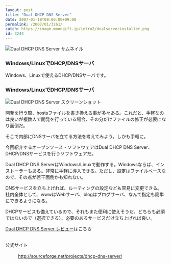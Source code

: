 ```yaml
---
layout: post
title: "Dual DHCP DNS Server"
date: 2007-01-18T09:00:00+09:00
permalink: /2007/01/3261/
catch: https://image.moongift.jp/intro2/dualserverinstaller.png
id: 3244
---
```

 ![Dual DHCP DNS Server サムネイル](https://image.moongift.jp/intro2/dualserverinstaller.t.png "Dual DHCP DNS Server サムネイル")
  

### Windows/LinuxでDHCP/DNSサーバ
  
Windows、Linuxで使えるDHCP/DNSサーバです。  
<!--more-->  

### Windows/LinuxでDHCP/DNSサーバ
  

![Dual DHCP DNS Server スクリーンショット](https://image.moongift.jp/intro2/dualserverinstaller.png "Dual DHCP DNS Server スクリーンショット")

  

開発を行う際、hostsファイルを書き換える事が多々ある。これだと、手軽なのは良いが複数人で開発を行っている場合、その分だけファイルの修正が必要になり面倒だ。

  

そこで内部にDNSサーバを立てる方法を考えてみよう。しかも手軽に。

  

今回紹介するオープンソース・ソフトウェアはDual DHCP DNS Server、DHCP/DNSサービスを行うソフトウェアだ。

  

Dual DHCP DNS ServerはWindows/Linuxで動作する。Windowsならば、インストーラーもある。非常に手軽に導入できる。ただし、設定はファイルベースなので、その点が若干面倒かも知れない。

  

DNSサービスを立ち上げれば、ルーティングの設定なども容易に変更できる。社内全体として、wwwはWebサーバ、blogはブログサーバ、なんて指定も簡単にできるようになる。

  

DHCPサービスも備えているので、それもまた便利に使えそうだ。どちらも必須ではないので（選択できる）、必要のあるサービスだけ立ち上げれば良い。

  

[Dual DHCP DNS Server レビュー](http://oss.moongift.jp/review/i-3265.html)はこちら

  
<dl>
<br><dt>公式サイト</dt>
<br><dd><a href="http://sourceforge.net/projects/dhcp-dns-server/" target="_blank">http://sourceforge.net/projects/dhcp-dns-server/</a></dd>
<br>
</dl>